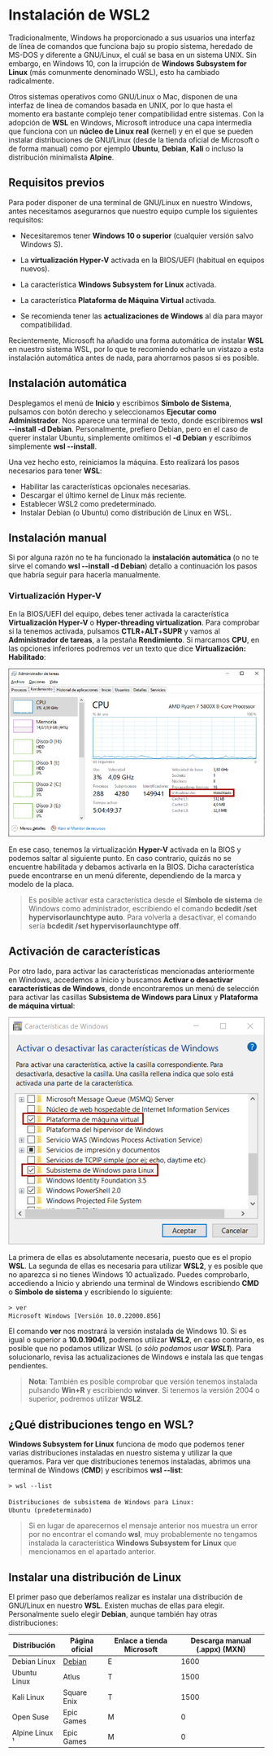 # __Instalación de WSL2__

Tradicionalmente, Windows ha proporcionado a sus usuarios una interfaz de línea de comandos que funciona bajo su propio sistema, heredado de MS-DOS y diferente a GNU/Linux, el cuál se basa en un sistema UNIX. Sin embargo, en Windows 10, con la irrupción de __Windows Subsystem for Linux__ (más comunmente denominado WSL), esto ha cambiado radicalmente.

Otros sistemas operativos como GNU/Linux o Mac, disponen de una interfaz de línea de comandos basada en UNIX, por lo que hasta el momento era bastante complejo tener compatibilidad entre sistemas. Con la adopción de __WSL__ en Windows, Microsoft introduce una capa intermedia que funciona con un __núcleo de Linux real__ (kernel) y en el que se pueden instalar distribuciones de GNU/Linux (desde la tienda oficial de Microsoft o de forma manual) como por ejemplo __Ubuntu__, __Debian__, __Kali__ o incluso la distribución minimalista __Alpine__.

## __Requisitos previos__

Para poder disponer de una terminal de GNU/Linux en nuestro Windows, antes necesitamos asegurarnos que nuestro equipo cumple los siguientes requisitos:

- Necesitaremos tener __Windows 10 o superior__ (cualquier versión salvo Windows S).

- La __virtualización Hyper-V__ activada en la BIOS/UEFI (habitual en equipos nuevos).

- La característica __Windows Subsystem for Linux__ activada.

- La característica __Plataforma de Máquina Virtual__ activada.

- Se recomienda tener las __actualizaciones de Windows__ al día para mayor compatibilidad.

Recientemente, Microsoft ha añadido una forma automática de instalar __WSL__ en nuestro sistema WSL, por lo que te recomiendo echarle un vistazo a esta instalación automática antes de nada, para ahorrarnos pasos si es posible.

## __Instalación automática__
Desplegamos el menú de __Inicio__ y escribimos __Símbolo de Sistema__, pulsamos con botón derecho y seleccionamos __Ejecutar como Administrador__. Nos aparece una terminal de texto, donde escribiremos <span>__wsl --install -d Debian__</span>. Personalmente, prefiero Debian, pero en el caso de querer instalar Ubuntu, simplemente omitimos el <span>__-d Debian__</span> y escribimos simplemente <span>__wsl --install__</span>.

Una vez hecho esto, reiniciamos la máquina. Esto realizará los pasos necesarios para tener __WSL__:

- Habilitar las características opcionales necesarias.
- Descargar el último kernel de Linux más reciente.
- Establecer WSL2 como predeterminado.
- Instalar Debian (o Ubuntu) como distribución de Linux en WSL.

## __Instalación manual__

Si por alguna razón no te ha funcionado la __instalación automática__ (o no te sirve el comando <span>__wsl --install -d Debian__</span>) detallo a continuación los pasos que habría seguir para hacerla manualmente.

### __Virtualización Hyper-V__

En la BIOS/UEFI del equipo, debes tener activada la característica __Virtualización Hyper-V__ o __Hyper-threading virtualization__. Para comprobar si la tenemos activada, pulsamos <span>__CTLR__+__ALT__+__SUPR__</span> y vamos al __Administrador de tareas__, a la pestaña __Rendimiento__. Si marcamos __CPU__, en las opciones inferiores podremos ver un texto que dice __Virtualización: Habilitado__:

![Texto alternativo](/image/2.png)

En ese caso, tenemos la virtualización __Hyper-V__ activada en la BIOS y podemos saltar al siguiente punto. En caso contrario, quizás no se encuentre habilitada y debamos activarla en la BIOS. Dicha característica puede encontrarse en un menú diferente, dependiendo de la marca y modelo de la placa.

> Es posible activar esta característica desde el __Símbolo de sistema__ de Windows como administrador, escribiendo el comando __bcdedit /set hypervisorlaunchtype auto__. Para volverla a desactivar, el comando sería __bcdedit /set hypervisorlaunchtype off__.

## __Activación de características__

Por otro lado, para activar las características mencionadas anteriormente en Windows, accedemos a Inicio y buscamos __Activar o desactivar características de Windows__, donde encontraremos un menú de selección para activar las casillas __Subsistema de Windows para Linux__ y __Plataforma de máquina virtual__:

![Texto alternativo](/image/3.png)

La primera de ellas es absolutamente necesaria, puesto que es el propio __WSL__. La segunda de ellas es necesaria para utilizar __WSL2__, y es posible que no aparezca si no tienes Windows 10 actualizado. Puedes comprobarlo, accediendo a Inicio y abriendo una terminal de Windows escribiendo __CMD__ o __Símbolo de sistema__ y escribiendo lo siguiente:

```
> ver
Microsoft Windows [Versión 10.0.22000.856]
```

El comando __ver__ nos mostrará la versión instalada de Windows 10. Si es igual o superior a __10.0.19041__, podremos utilizar __WSL2__, en caso contrario, es posible que no podamos utilizar WSL (*o sólo podamos usar __WSL1__*). Para solucionarlo, revisa las actualizaciones de Windows e instala las que tengas pendientes.

> __Nota__: También es posible comprobar que versión tenemos instalada pulsando __Win+R__ y escribiendo __winver__. Si tenemos la versión 2004 o superior, podremos utilizar __WSL2__.

## __¿Qué distribuciones tengo en WSL?__
__Windows Subsystem for Linux__ funciona de modo que podemos tener varias distribuciones instaladas en nuestro sistema y utilizar la que queramos. Para ver que distribuciones tenemos instaladas, abrimos una terminal de Windows (__CMD__) y escribimos __wsl --list__:

```
> wsl --list

Distribuciones de subsistema de Windows para Linux:
Ubuntu (predeterminado)
```

> Si en lugar de aparecernos el mensaje anterior nos muestra un error por no encontrar el comando __wsl__, muy probablemente no tengamos instalada la característica __Windows Subsystem for Linux__ que mencionamos en el apartado anterior.

## __Instalar una distribución de Linux__

El primer paso que deberíamos realizar es instalar una distribución de GNU/Linux en nuestro __WSL__. Existen muchas de ellas para elegir. Personalmente suelo elegir __Debian__, aunque también hay otras distribuciones:

| Distribución      | Página oficial | Enlace a tienda Microsoft | Descarga manual (.appx) (MXN) |
|-------------------|-------------|---------------|--------------|
| Debian Linux  | <a href="https://www.debian.org/" target="_blank">Debian</a>   | E             | 1600         |
| Ubuntu Linux  | Atlus       | T             | 1500         |
| Kali Linux    | Square Enix | T             | 1500         |
| Open Suse     | Epic Games  | M             | 0            |
| Alpine Linux ¹| Epic Games  | M             | 0            |
